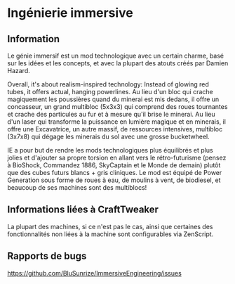 # Ingénierie immersive

## Information

Le génie immersif est un mod technologique avec un certain charme, basé sur les idées et les concepts, et avec la plupart des atouts créés par Damien Hazard.

Overall, it's about realism-inspired technology: Instead of glowing red tubes, it offers actual, hanging powerlines. Au lieu d'un bloc qui crache magiquement les poussières quand du minerai est mis dedans, il offre un concasseur, un grand multibloc (5x3x3) qui comprend des roues tournantes et crache des particules au fur et à mesure qu'il brise le minerai. Au lieu d'un laser qui transforme la puissance en lumière magique et en minerais, il offre une Excavatrice, un autre massif, de ressources intensives, multibloc (3x7x8) qui dégage les minerais du sol avec une grosse bucketwheel.

IE a pour but de rendre les mods technologiques plus équilibrés et plus jolies et d'ajouter sa propre torsion en allant vers le rétro-futurisme (pensez à BioShock, Commandez 1886, SkyCaptain et le Monde de demain) plutôt que des cubes futurs blancs + gris cliniques. Le mod est équipé de Power Generation sous forme de roues à eau, de moulins à vent, de biodiesel, et beaucoup de ses machines sont des multiblocs!

## Informations liées à CraftTweaker

La plupart des machines, si ce n'est pas le cas, ainsi que certaines des fonctionnalités non liées à la machine sont configurables via ZenScript.

## Rapports de bugs

https://github.com/BluSunrize/ImmersiveEngineering/issues